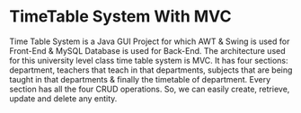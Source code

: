 # TimeTable System With MVC
Time Table System is a Java GUI Project for which AWT & Swing is used for Front-End & MySQL Database is used for Back-End. The architecture used for this university level class time table system is MVC. It has four sections: department, teachers that teach in that departments, subjects that are being taught in that departments & finally the timetable of department. Every section has all the four CRUD operations. So, we can easily create, retrieve, update and delete any entity. 
